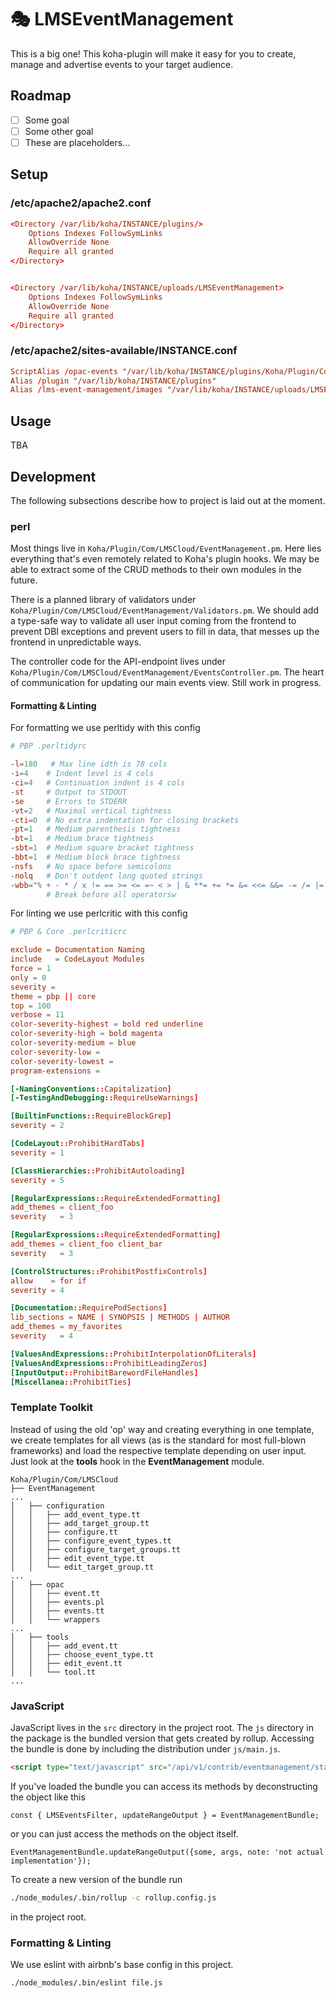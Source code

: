 # 🎭 LMSEventManagement

This is a big one! This koha-plugin will make it easy for you to create, manage and advertise events to your target audience.

## Roadmap
- [ ] Some goal
- [ ] Some other goal
- [ ] These are placeholders...

## Setup

### /etc/apache2/apache2.conf

```conf
<Directory /var/lib/koha/INSTANCE/plugins/>
    Options Indexes FollowSymLinks
    AllowOverride None
    Require all granted
</Directory>


<Directory /var/lib/koha/INSTANCE/uploads/LMSEventManagement>
    Options Indexes FollowSymLinks
    AllowOverride None
    Require all granted
</Directory>
```

### /etc/apache2/sites-available/INSTANCE.conf

```conf
ScriptAlias /opac-events "/var/lib/koha/INSTANCE/plugins/Koha/Plugin/Com/LMSCloud/EventManagement/opac/events.pl"
Alias /plugin "/var/lib/koha/INSTANCE/plugins"
Alias /lms-event-management/images "/var/lib/koha/INSTANCE/uploads/LMSEventManagement/"
```

## Usage
TBA

## Development

The following subsections describe how to project is laid out at the moment.

### perl

Most things live in ```Koha/Plugin/Com/LMSCloud/EventManagement.pm```.
Here lies everything that's even remotely related to Koha's plugin hooks. We may be able to extract some of the CRUD methods to their own modules in the future.

There is a planned library of validators under ```Koha/Plugin/Com/LMSCloud/EventManagement/Validators.pm```.
We should add a type-safe way to validate all user input coming from the frontend to prevent DBI exceptions and prevent users to fill in data, that messes up the frontend in unpredictable ways.

The controller code for the API-endpoint lives under ```Koha/Plugin/Com/LMSCloud/EventManagement/EventsController.pm```.
The heart of communication for updating our main events view. Still work in progress.

#### Formatting & Linting

For formatting we use perltidy with this config

```conf
# PBP .perltidyrc

-l=180   # Max line idth is 78 cols
-i=4    # Indent level is 4 cols
-ci=4   # Continuation indent is 4 cols
-st     # Output to STDOUT
-se     # Errors to STDERR
-vt=2   # Maximal vertical tightness
-cti=0  # No extra indentation for closing brackets
-pt=1   # Medium parenthesis tightness
-bt=1   # Medium brace tightness
-sbt=1  # Medium square bracket tightness
-bbt=1  # Medium block brace tightness
-nsfs   # No space before semicolons
-nolq   # Don't outdent long quoted strings
-wbb="% + - * / x != == >= <= =~ < > | & **= += *= &= <<= &&= -= /= |= >>= ||= .= %= ^= x="
        # Break before all operatorsw
```

For linting we use perlcritic with this config

```conf
# PBP & Core .perlcriticrc

exclude = Documentation Naming
include   = CodeLayout Modules
force = 1
only = 0
severity =
theme = pbp || core
top = 100
verbose = 11
color-severity-highest = bold red underline
color-severity-high = bold magenta
color-severity-medium = blue
color-severity-low =
color-severity-lowest =
program-extensions =

[-NamingConventions::Capitalization]
[-TestingAndDebugging::RequireUseWarnings]

[BuiltinFunctions::RequireBlockGrep]
severity = 2

[CodeLayout::ProhibitHardTabs]
severity = 1

[ClassHierarchies::ProhibitAutoloading]
severity = 5

[RegularExpressions::RequireExtendedFormatting]
add_themes = client_foo
severity   = 3

[RegularExpressions::RequireExtendedFormatting]
add_themes = client_foo client_bar
severity   = 3

[ControlStructures::ProhibitPostfixControls]
allow    = for if
severity = 4

[Documentation::RequirePodSections]
lib_sections = NAME | SYNOPSIS | METHODS | AUTHOR
add_themes = my_favorites
severity   = 4

[ValuesAndExpressions::ProhibitInterpolationOfLiterals]
[ValuesAndExpressions::ProhibitLeadingZeros]
[InputOutput::ProhibitBarewordFileHandles]
[Miscellanea::ProhibitTies]
```

### Template Toolkit

Instead of using the old 'op' way and creating everything in one template, we create templates for all views (as is the standard for most full-blown frameworks) and load the respective template depending on user input. Just look at the **tools** hook in the __EventManagement__ module.

```
Koha/Plugin/Com/LMSCloud
├── EventManagement
...
│   ├── configuration
│   │   ├── add_event_type.tt
│   │   ├── add_target_group.tt
│   │   ├── configure.tt
│   │   ├── configure_event_types.tt
│   │   ├── configure_target_groups.tt
│   │   ├── edit_event_type.tt
│   │   └── edit_target_group.tt
...
│   ├── opac
│   │   ├── event.tt
│   │   ├── events.pl
│   │   ├── events.tt
│   │   └── wrappers
...
│   ├── tools
│   │   ├── add_event.tt
│   │   ├── choose_event_type.tt
│   │   ├── edit_event.tt
│   │   └── tool.tt
...
```

### JavaScript

JavaScript lives in the ```src``` directory in the project root. The ```js``` directory in the package is the bundled version that gets created by rollup. Accessing the bundle is done by including the distribution under ```js/main.js```.

```HTML
<script type="text/javascript" src="/api/v1/contrib/eventmanagement/static/js/main.js"></script>
```

If you've loaded the bundle you can access its methods by deconstructing the object like this

```JS
const { LMSEventsFilter, updateRangeOutput } = EventManagementBundle;
```

or you can just access the methods on the object itself.

```JS
EventManagementBundle.updateRangeOutput({some, args, note: 'not actual implementation'});
```

To create a new version of the bundle run

```bash
./node_modules/.bin/rollup -c rollup.config.js
```

in the project root.

### Formatting & Linting

We use eslint with airbnb's base config in this project.

```bash
./node_modules/.bin/eslint file.js
```
